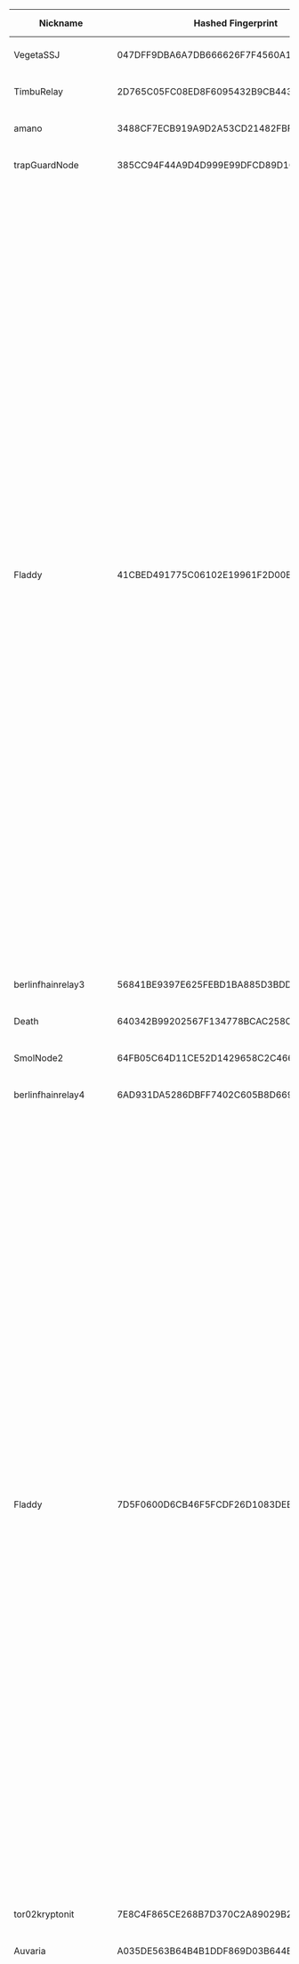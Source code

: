 | Nickname |  Hashed Fingerprint	| Or Addresses | Contact | Running | Flags | Last Seen | First Seen | Last Restarted | Advertised Bandwidth | Platform | Version | Version Status | Recommended Version | Verified hostnames | Exit policy |
|---|---|---|---|---|---|---|---|---|---|---|---|---|---|---|---|
|VegetaSSJ | 047DFF9DBA6A7DB666626F7F4560A1D7B1135F73 | ["217.123.114.168:9001"] | <myusernameis AT outlook DOT com> | true | Running, V2Dir, Valid | 2025-09-12 19:00:00 | 2025-09-12 16:00:00 | 2025-09-12 15:33:08 | 0 | Tor 0.4.8.17 on Linux | 0.4.8.17 | recommended | true | ["217-123-114-168.cable.dynamic.v4.ziggo.nl"] | ["reject *:*"]|
|TimbuRelay | 2D765C05FC08ED8F6095432B9CB443036975EEA1 | ["90.191.35.58:9443"] | N/A | true | Running, V2Dir, Valid | 2025-09-12 19:00:00 | 2025-09-12 16:00:00 | 2025-09-12 18:07:55 | 0 | Tor 0.4.8.17 on Linux | 0.4.8.17 | recommended | true | ["58-35-191-90.dyn.estpak.ee"] | ["reject *:*"]|
|amano | 3488CF7ECB919A9D2A53CD21482FBF395B721A96 | ["157.180.37.67:9001"] | Eder Nucci <eder nucci AT gmail dot com> | true | Running, V2Dir, Valid | 2025-09-12 19:00:00 | 2025-09-12 01:00:00 | 2025-09-12 00:58:11 | 0 | Tor 0.4.8.17 on Linux | 0.4.8.17 | recommended | true | ["static.67.37.180.157.clients.your-server.de"] | ["reject *:*"]|
|trapGuardNode | 385CC94F44A9D4D999E99DFCD89D1CAD98263405 | ["162.62.225.238:9001"] | your_email@example.com | true | Running, V2Dir, Valid | 2025-09-12 19:00:00 | 2025-09-12 14:00:00 | 2025-09-12 13:15:50 | 0 | Tor 0.4.8.17 on Linux | 0.4.8.17 | recommended | true | N/A | ["reject *:*"]|
|Fladdy | 41CBED491775C06102E19961F2D00BCD5C821CF5 | ["91.219.238.161:9006"] | FladloBillo22@proton.me | true | Exit, Running, V2Dir, Valid | 2025-09-12 19:00:00 | 2025-09-12 11:00:00 | 2025-09-12 09:54:50 | 0 | Tor 0.4.8.17 on Linux | 0.4.8.17 | recommended | true | N/A | ["reject 0.0.0.0/8:*","reject 169.254.0.0/16:*","reject 127.0.0.0/8:*","reject 192.168.0.0/16:*","reject 10.0.0.0/8:*","reject 172.16.0.0/12:*","reject 91.219.238.161:*","accept *:20-22","accept *:43","accept *:53","accept *:79-81","accept *:194","accept *:220","accept *:389","accept *:443","accept *:465","accept *:531","accept *:543-544","accept *:554","accept *:563","accept *:587","accept *:636","accept *:706","accept *:853","accept *:873","accept *:902-904","accept *:981","accept *:989-995","accept *:1194","accept *:1220","accept *:1293","accept *:1500","accept *:1533","accept *:1677","accept *:1723","accept *:1755","accept *:1863","accept *:2082","accept *:2083","accept *:2086-2087","accept *:2095-2096","accept *:2102-2104","accept *:3128","accept *:3690","accept *:4321","accept *:4643","accept *:5050","accept *:5190","accept *:5222-5223","accept *:5228","accept *:5900","accept *:6660-6669","accept *:6679","accept *:6697","accept *:8000","accept *:8008","accept *:8074","accept *:8080","accept *:8082","accept *:8087-8088","accept *:8332-8333","accept *:8443","accept *:8888","accept *:9418","accept *:9999","accept *:10000","accept *:11371","accept *:19294","accept *:19638","accept *:50002","accept *:64738","reject *:*"]|
|berlinfhainrelay3 | 56841BE9397E625FEBD1BA885D3BDD390AC9FAE5 | ["5.28.89.19:9914"] | Yannick Dixken yannixk@dixken.de | true | Running, V2Dir, Valid | 2025-09-12 19:00:00 | 2025-09-12 19:00:00 | 2025-09-12 18:42:06 | 0 | Tor 0.4.8.17 on Linux | 0.4.8.17 | recommended | true | N/A | ["reject *:*"]|
|Death | 640342B99202567F134778BCAC258C1A966AD7EE | ["15.204.199.12:47474"] | nobody | true | Running, Valid | 2025-09-12 19:00:00 | 2025-09-12 13:00:00 | 2025-09-12 12:30:41 | 0 | Tor 0.4.8.16 on Linux | 0.4.8.16 | recommended | true | ["exitz.org"] | ["reject *:*"]|
|SmolNode2 | 64FB05C64D11CE52D1429658C2C466E86FAFA2E7 | ["188.68.60.91:8443","[2a03:4000:1b:c6:536d:6f6c:4e6f:6465]:8443"] | 0xFFFFFFFF Random Person | true | Running, V2Dir, Valid | 2025-09-12 19:00:00 | 2025-09-12 18:00:00 | 2025-09-12 17:46:59 | 0 | Tor 0.4.8.17 on Linux | 0.4.8.17 | recommended | true | ["smolno.de"] | ["reject *:*"]|
|berlinfhainrelay4 | 6AD931DA5286DBFF7402C605B8D66949C3700F30 | ["5.28.89.19:9915"] | Yannick Dixken yannixk@dixken.de | true | Running, V2Dir, Valid | 2025-09-12 19:00:00 | 2025-09-12 19:00:00 | 2025-09-12 18:41:54 | 0 | Tor 0.4.8.17 on Linux | 0.4.8.17 | recommended | true | N/A | ["reject *:*"]|
|Fladdy | 7D5F0600D6CB46F5FCDF26D1083DEEF131BAC437 | ["91.219.238.161:9002"] | FladloBillo22@proton.me | true | Exit, Running, V2Dir, Valid | 2025-09-12 19:00:00 | 2025-09-12 11:00:00 | 2025-09-12 09:54:50 | 0 | Tor 0.4.8.17 on Linux | 0.4.8.17 | recommended | true | N/A | ["reject 0.0.0.0/8:*","reject 169.254.0.0/16:*","reject 127.0.0.0/8:*","reject 192.168.0.0/16:*","reject 10.0.0.0/8:*","reject 172.16.0.0/12:*","reject 91.219.238.161:*","accept *:20-22","accept *:43","accept *:53","accept *:79-81","accept *:194","accept *:220","accept *:389","accept *:443","accept *:465","accept *:531","accept *:543-544","accept *:554","accept *:563","accept *:587","accept *:636","accept *:706","accept *:853","accept *:873","accept *:902-904","accept *:981","accept *:989-995","accept *:1194","accept *:1220","accept *:1293","accept *:1500","accept *:1533","accept *:1677","accept *:1723","accept *:1755","accept *:1863","accept *:2082","accept *:2083","accept *:2086-2087","accept *:2095-2096","accept *:2102-2104","accept *:3128","accept *:3690","accept *:4321","accept *:4643","accept *:5050","accept *:5190","accept *:5222-5223","accept *:5228","accept *:5900","accept *:6660-6669","accept *:6679","accept *:6697","accept *:8000","accept *:8008","accept *:8074","accept *:8080","accept *:8082","accept *:8087-8088","accept *:8332-8333","accept *:8443","accept *:8888","accept *:9418","accept *:9999","accept *:10000","accept *:11371","accept *:19294","accept *:19638","accept *:50002","accept *:64738","reject *:*"]|
|tor02kryptonit | 7E8C4F865CE268B7D370C2A89029B23A0D5ED47E | ["86.52.62.47:9091"] | dev.null@kryptonit.org | true | Running, V2Dir, Valid | 2025-09-12 19:00:00 | 2025-09-12 17:00:00 | 2025-09-12 16:47:20 | 9129984 | Tor 0.4.8.17 on Linux | 0.4.8.17 | recommended | true | ["86-52-62-47.norlyscustomer.net"] | ["reject *:*"]|
|Auvaria | A035DE563B64B4B1DDF869D03B644ED8CA44CF6B | ["5.255.102.162:9001","[2a04:52c0:107:6095::1]:9001"] | N/A | false | Running, V2Dir, Valid | 2025-09-12 04:00:00 | 2025-09-12 03:00:00 | 2025-09-12 02:19:44 | 0 | Tor 0.4.8.17 on Linux | 0.4.8.17 | recommended | true | N/A | ["reject *:*"]|
|Fladdy | A096CED80F44487F208CB9850E77A5AD6034F826 | ["91.219.238.161:9004"] | FladloBillo22@proton.me | true | Exit, Running, V2Dir, Valid | 2025-09-12 19:00:00 | 2025-09-12 11:00:00 | 2025-09-12 09:54:50 | 0 | Tor 0.4.8.17 on Linux | 0.4.8.17 | recommended | true | N/A | ["reject 0.0.0.0/8:*","reject 169.254.0.0/16:*","reject 127.0.0.0/8:*","reject 192.168.0.0/16:*","reject 10.0.0.0/8:*","reject 172.16.0.0/12:*","reject 91.219.238.161:*","accept *:20-22","accept *:43","accept *:53","accept *:79-81","accept *:194","accept *:220","accept *:389","accept *:443","accept *:465","accept *:531","accept *:543-544","accept *:554","accept *:563","accept *:587","accept *:636","accept *:706","accept *:853","accept *:873","accept *:902-904","accept *:981","accept *:989-995","accept *:1194","accept *:1220","accept *:1293","accept *:1500","accept *:1533","accept *:1677","accept *:1723","accept *:1755","accept *:1863","accept *:2082","accept *:2083","accept *:2086-2087","accept *:2095-2096","accept *:2102-2104","accept *:3128","accept *:3690","accept *:4321","accept *:4643","accept *:5050","accept *:5190","accept *:5222-5223","accept *:5228","accept *:5900","accept *:6660-6669","accept *:6679","accept *:6697","accept *:8000","accept *:8008","accept *:8074","accept *:8080","accept *:8082","accept *:8087-8088","accept *:8332-8333","accept *:8443","accept *:8888","accept *:9418","accept *:9999","accept *:10000","accept *:11371","accept *:19294","accept *:19638","accept *:50002","accept *:64738","reject *:*"]|
|TorRelay9273516178 | A2A8EB2A8B7D05DB4CA807F7A79D5BC9D48D7C1B | ["180.181.204.254:443"] | tor.relay9273516178@protonmail.com | true | Running, V2Dir, Valid | 2025-09-12 19:00:00 | 2025-09-12 19:00:00 | 2025-09-12 18:21:11 | 0 | Tor 0.4.8.17 on Linux | 0.4.8.17 | recommended | true | N/A | ["reject *:*"]|
|oimnidtx | A3159EAEC5290671EA9400F6E068E40EE11EF48D | ["31.17.44.37:9001"] | oimnidtx@4wrd.cc | true | Running, V2Dir, Valid | 2025-09-12 19:00:00 | 2025-09-12 11:00:00 | 2025-09-12 10:04:26 | 0 | Tor 0.4.8.17 on Linux | 0.4.8.17 | recommended | true | ["ip1f112c25.dynamic.kabel-deutschland.de"] | ["reject *:*"]|
|berlinfhainrelay1 | A373210329C44EECE98BDF57CC3F26D660BE53F8 | ["5.28.89.19:9912"] | Yannick Dixken yannixk@dixken.de | true | Running, V2Dir, Valid | 2025-09-12 19:00:00 | 2025-09-12 19:00:00 | 2025-09-12 18:41:53 | 0 | Tor 0.4.8.17 on Linux | 0.4.8.17 | recommended | true | N/A | ["reject *:*"]|
|TRALALA | A65A4654118D418CE517B865340B3D2D10542225 | ["86.54.28.193:9001"] | N/A | true | Running, V2Dir, Valid | 2025-09-12 19:00:00 | 2025-09-12 19:00:00 | 2025-09-12 18:20:09 | 0 | Tor 0.4.8.9 on Linux | 0.4.8.9 | recommended | true | N/A | ["reject *:*"]|
|tor02kryptonit | B1D1D77E93A7621E91CEF2B15A13D7634F4949FF | ["86.52.62.47:15873"] | dev.null@kryptonit.org | true | Running, V2Dir, Valid | 2025-09-12 19:00:00 | 2025-09-12 18:00:00 | 2025-09-12 16:50:04 | 9129984 | Tor 0.4.8.17 on Linux | 0.4.8.17 | recommended | true | ["86-52-62-47.norlyscustomer.net"] | ["reject *:*"]|
|operaTor | BB9C19BDE42CCAE091FD3854DC6B02AF55808D54 | ["162.202.107.146:8443"] | torrelay_operator.isothermally@8shield.net | false | Running, V2Dir, Valid | 2025-09-12 13:00:00 | 2025-09-12 00:00:00 | 2025-09-11 22:50:32 | 61555 | Tor 0.4.8.17 on Linux | 0.4.8.17 | recommended | true | N/A | ["reject *:*"]|
|trapGuardNode | C5146AC9F1565FA755498F7DE976141F1629B3A1 | ["162.62.225.238:9001"] | your_email@example.com | false | Running, V2Dir, Valid | 2025-09-12 14:00:00 | 2025-09-12 14:00:00 | 2025-09-10 09:04:07 | 188862 | Tor 0.4.8.17 on Linux | 0.4.8.17 | recommended | true | N/A | ["reject *:*"]|
|Fladdy | C58456A01D392904530CE0A17131ADF6540A7D11 | ["91.219.238.161:9000"] | FladloBillo22@proton.me | true | Exit, Running, V2Dir, Valid | 2025-09-12 19:00:00 | 2025-09-12 11:00:00 | 2025-09-12 09:54:50 | 0 | Tor 0.4.8.17 on Linux | 0.4.8.17 | recommended | true | N/A | ["reject 0.0.0.0/8:*","reject 169.254.0.0/16:*","reject 127.0.0.0/8:*","reject 192.168.0.0/16:*","reject 10.0.0.0/8:*","reject 172.16.0.0/12:*","reject 91.219.238.161:*","accept *:20-22","accept *:43","accept *:53","accept *:79-81","accept *:194","accept *:220","accept *:389","accept *:443","accept *:465","accept *:531","accept *:543-544","accept *:554","accept *:563","accept *:587","accept *:636","accept *:706","accept *:853","accept *:873","accept *:902-904","accept *:981","accept *:989-995","accept *:1194","accept *:1220","accept *:1293","accept *:1500","accept *:1533","accept *:1677","accept *:1723","accept *:1755","accept *:1863","accept *:2082","accept *:2083","accept *:2086-2087","accept *:2095-2096","accept *:2102-2104","accept *:3128","accept *:3690","accept *:4321","accept *:4643","accept *:5050","accept *:5190","accept *:5222-5223","accept *:5228","accept *:5900","accept *:6660-6669","accept *:6679","accept *:6697","accept *:8000","accept *:8008","accept *:8074","accept *:8080","accept *:8082","accept *:8087-8088","accept *:8332-8333","accept *:8443","accept *:8888","accept *:9418","accept *:9999","accept *:10000","accept *:11371","accept *:19294","accept *:19638","accept *:50002","accept *:64738","reject *:*"]|
|Glaciermonk6 | D16C4CC4B09B5DD3EAE5E29C5A360CAF3EDDE55D | ["178.128.43.7:443","[2a03:b0c0:1:e0::ad0e:1]:443"] | glaciermonk@outlook.com | true | Running, Valid | 2025-09-12 19:00:00 | 2025-09-12 08:00:00 | 2025-09-12 07:29:51 | 0 | Tor 0.4.8.17 on Linux | 0.4.8.17 | recommended | true | N/A | ["reject *:*"]|
|t0nBr0n | DA2381CDA496CA978583BD333AC842B8E95E06A2 | ["46.165.193.215:9100"] | tonbron@tuta.io | true | Exit, Running, V2Dir, Valid | 2025-09-12 19:00:00 | 2025-09-12 14:00:00 | 2025-09-12 13:42:03 | 0 | Tor 0.4.8.17 on Linux | 0.4.8.17 | recommended | true | N/A | ["reject 0.0.0.0/8:*","reject 169.254.0.0/16:*","reject 127.0.0.0/8:*","reject 192.168.0.0/16:*","reject 10.0.0.0/8:*","reject 172.16.0.0/12:*","reject 46.165.193.215:*","accept *:20-21","accept *:43","accept *:53","accept *:80-90","accept *:110","accept *:143","accept *:220","accept *:443","accept *:873","accept *:989-990","accept *:991","accept *:992","accept *:993","accept *:995","accept *:1194","accept *:4321","accept *:5222-5223","accept *:5228","accept *:9418","accept *:11371","accept *:64738","reject *:*"]|
|LoVeYoU | DB31CE134C380D655E33D9EFDC7638593D113335 | ["209.126.13.182:9001","[2605:a140:2280:5070::1]:9001"] | nononolovenononolove@gmail.com | true | Running, V2Dir, Valid | 2025-09-12 19:00:00 | 2025-09-12 04:00:00 | 2025-09-12 03:47:40 | 0 | Tor 0.4.8.10 on Linux | 0.4.8.10 | recommended | true | ["vmi2805070.contaboserver.net"] | ["reject *:*"]|
|berlinfhainrelay2 | F076D28959365B2D46E0DC846900687E2BB9F82C | ["5.28.89.19:9913"] | Yannick Dixken yannixk@dixken.de | true | Running, V2Dir, Valid | 2025-09-12 19:00:00 | 2025-09-12 19:00:00 | 2025-09-12 18:47:00 | 0 | Tor 0.4.8.17 on Linux | 0.4.8.17 | recommended | true | N/A | ["reject *:*"]|
|oimnidtx | FF56C698024E563252C6770C6FAAA035CFEF808D | ["31.17.44.37:9001"] | oimnidtx@4wrd.cc | false | Running, V2Dir, Valid | 2025-09-12 12:00:00 | 2025-09-12 12:00:00 | 2025-09-12 11:14:52 | 0 | Tor 0.4.8.17 on Linux | 0.4.8.17 | recommended | true | ["ip1f112c25.dynamic.kabel-deutschland.de"] | ["reject *:*"]|
